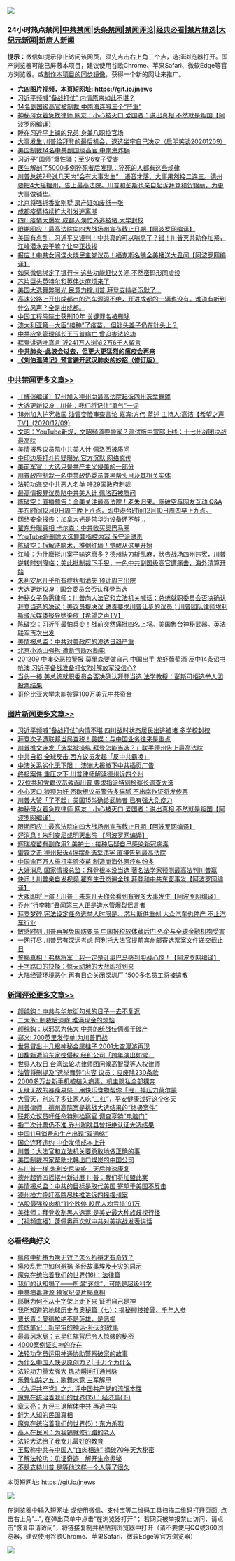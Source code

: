 ![](https://raw.githubusercontent.com/fqnews/bnews/master/64photo/fqnews-qr.jpg)

<div id="tt">
<h3>24小时热点禁闻|<a href="#%E4%B8%AD%E5%85%B1%E7%A6%81%E9%97%BB%E6%9B%B4%E5%A4%9A%E6%96%87%E7%AB%A0">中共禁闻</a>|<a href="#%E5%9B%BE%E7%89%87%E6%96%B0%E9%97%BB%E6%9B%B4%E5%A4%9A%E6%96%87%E7%AB%A0">头条禁闻</a>|<a href="#%E6%96%B0%E9%97%BB%E8%AF%84%E8%AE%BA%E6%9B%B4%E5%A4%9A%E6%96%87%E7%AB%A0">禁闻评论|<a href="#%E5%BF%85%E7%9C%8B%E7%BB%8F%E5%85%B8%E5%A5%BD%E6%96%87">经典必看|<a href="/video.md#%E7%A6%81%E7%89%87%E7%B2%BE%E9%80%89">禁片精选</a>|<a href="https://github.com/fqnews/djy/blob/master/gb/nf1351518.md#1">大纪元新闻</a>|<a href="https://github.com/fqnews/ntdtv/blob/master/gb/prog204.md#1">新唐人新闻</a></h3>
<div><b>提示：</b>微信如提示停止访问该网页，须先点击右上角三个点，选择浏览器打开。国产浏览器可能已屏蔽本项目，建议使用谷歌Chrome、苹果Safari、微软Edge等官方浏览器。或<a href="https://github.com/fqnews/bnews/blob/master/%E5%88%B6%E4%BD%9Cgit%E7%A6%81%E9%97%BB%E9%95%9C%E5%83%8F.md">制作本项目的同步镜像</a>，获得一个新的网址来推广。</div>
<ul>
<li><b><a href="http://d1.bdrive.tk/64.mp4" target="_blank">六四图片视频</a>，本页短网址: https://git.io/jnews</b></li>
<li><a href="/comments/20201209/1444555.md">习近平频喊“备战打仗” 内情原来如此不堪？</a></li>
<li><a href="/cbnews/20201209/1444603.md">14名副国级高官被制裁 中南海连喊三个“严重”</a></li>
<li><a href="/topimagenews/20201209/1444602.md">神秘母女着急找律师 网友：小心被灭口 爱国者：说出真相 不然就是叛国【阿波罗网编译】</a></li>
<li><a href="/cnnews/20201209/1444769.md">睡在习近平上铺的兄弟 身兼八职控官场</a></li>
<li><a href="/bannedvideo/20201209/1444701.md">大事发生!川普给拜登的最后机会，退选坐牢自己决定（启明笑谈20201209）</a></li>
<li><a href="/comments/20201209/1444711.md">美国制裁14名中共副国级高官 中南海炸锅</a></li>
<li><a href="/cnnews/20201209/1444770.md">习近平“国师”爆性骚：至少6女子受害</a></li>
<li><a href="/health/20201209/1444691.md">医生解剖了5000多例猝死者后发现：猝死的人都有这些规律</a></li>
<li><a href="/bannedvideo/20201209/1444887.md">川普总统7号说几天内“会有大事发生”，语音才落，大事果然接二连三。德州要把4大摇摆州，告上最高法院。川普和彭斯也亲自起诉拜登和贺锦丽，为更大事做铺垫。</a></li>
<li><a href="/baitai/20201209/1444695.md">北京将强拆香堂别墅 房产证如废纸一张</a></li>
<li><a href="/bannedvideo/20201209/1444806.md">成都疫情持续扩大引发逃离潮</a></li>
<li><a href="/taiwannews/20201210/1444913.md">四川疫情大爆发 成都人匆忙外逃被堵.大学封校</a></li>
<li><a href="/topimagenews/20201209/1444582.md">限期回应！最高法院向四大战场州宣布截止日期【阿波罗网编译】</a></li>
<li><a href="/bannedvideo/20201209/1444578.md">美国有点乱，习近平又误判！中共真的可以喘息了？错！川普灭共动作加紧，江峰潜水去干嘛？让李正找找</a></li>
<li><a href="/cnnews/20201209/1444693.md">报应！中共女间谍火烧民主党议员！福克斯名嘴全美播送大丑闻【阿波罗网编译】</a></li>
<li><a href="/lifebaike/20201209/1444609.md">如果微信绑定了银行卡 这些功能赶快关闭 不然密码形同虚设</a></li>
<li><a href="/cnnews/20201209/1444789.md">芯片巨头英特尔和英伟达麻烦来了</a></li>
<li><a href="/cnnews/20201209/1444646.md">美国大选舞弊曝光 民意力撑川普 拜登支持者沉默了…</a></li>
<li><a href="/bannedvideo/20201210/1444910.md">高速公路上开出成都市的汽车源源不绝，开进成都的一辆也没有。难道有听到什么风声？全是出成都。</a></li>
<li><a href="/cnnews/20201209/1444771.md">中国工程院院士获刑10年 关键罪名被删除</a></li>
<li><a href="/worldnews/20201209/1444667.md">澳大利亚第一大臣“接种”了疫苗， 但针头盖子仍在针头上？</a></li>
<li><a href="/cbnews/20201209/1444727.md">中共应急管理部长王玉普病亡 曾迫害法轮功</a></li>
<li><a href="/bannedvideo/20201210/1444923.md">拜登讲话吐真言  近241万人浏览2万6千人留言</a></li>
<li><b><a href="/comments/20200211/1275071.md" target="_blank">中共肺炎-此波会过去，但更大更猛烈的瘟疫会再来</a></b></li>
<li><b><a href="/comments/20200207/1272816.md" target="_blank">《刘伯温碑记》预言避开武汉肺炎的妙招（修订版）</a></b></li>
</ul>
</div>

<div class="catlist">
<h3><a href="/cbnews/" target="_blank">中共禁闻</a><span><a href="/cbnews/" target="_blank" rel="nofollow">更多文章>></a></span></h3>
<ul>
<li><a href="/cbnews/20201210/1445114.md" target="_blank">〖博谈编译〗17州加入德州向最高法院起诉四州选举舞弊</a></li>
<li><a href="/cbnews/20201210/1445113.md" target="_blank">大选更新12.9：川普：我们将记住“勇气”一词</a></li>
<li><a href="/cbnews/20201210/1445107.md" target="_blank">18州加入护宪救国 油管变脸审查言论   嘉宾:方伟 蓝述 主持人:高洁【希望之声TV】(2020/12/09)</a></li>
<li><a href="/cbnews/20201210/1445081.md" target="_blank">文昭：YouTube新规，文昭频道要搬家？测试版中宣部上线；十七州战团决战最高院</a></li>
<li><a href="/cbnews/20201210/1445021.md" target="_blank">美情报界议员陷中共美人计 佩洛西被质问</a></li>
<li><a href="/cbnews/20201210/1445020.md" target="_blank">中印边境打斗片疑曝光 官方沉默 网络疯传</a></li>
<li><a href="/cbnews/20201210/1445019.md" target="_blank">美前军官：大选只是共产主义侵美的一部分</a></li>
<li><a href="/cbnews/20201210/1445018.md" target="_blank">川普政府制裁一名中共政协委员兼黑帮头目及其相关实体</a></li>
<li><a href="/cbnews/20201210/1445014.md" target="_blank">法轮功递交中共恶人名单 吁29国政府制裁</a></li>
<li><a href="/cbnews/20201210/1445013.md" target="_blank">最高情报界议员陷中共美人计 佩洛西被质问</a></li>
<li><a href="/cbnews/20201210/1445004.md" target="_blank">陈破空：直播预告：全美关注最高法院！老朱归来。陈破空与网友互动 Q&amp;A 美东时间12月9日周三晚上八点，即中港台时间12月10日周四早上九点。</a></li>
<li><a href="/cbnews/20201210/1444991.md" target="_blank">网络安全报告：加拿大光是禁华为设备还不够…</a></li>
<li><a href="/cbnews/20201210/1444976.md" target="_blank">翟东升曝真相 卡尔森：中共收买奥巴马圈</a></li>
<li><a href="/cbnews/20201210/1444975.md" target="_blank">YouTube将删除大选舞弊指控内容 保守派谴责</a></li>
<li><a href="/cbnews/20201210/1444951.md" target="_blank">陈破空：拆解洗脑术，推倒红墙！觉醒从这里开始</a></li>
<li><a href="/cbnews/20201210/1444903.md" target="_blank">江峰：为什麽挺川案子输这麽多？德州快刀斩乱麻，状告战场四州违宪，川普逆转时刻降临；美此批制裁下手狠，一色中共副国级高官遭痛击，海外清算开始</a></li>
<li><a href="/cbnews/20201209/1444820.md" target="_blank">朱利安尼几乎所有症状都消失 预计周三出院</a></li>
<li><a href="/cbnews/20201209/1444819.md" target="_blank">大选更新12.9：国会委员会否认拜登当选</a></li>
<li><a href="/cbnews/20201209/1444802.md" target="_blank">神秘女子急需律师；川普向大法官和立法机关喊话；总统就职委员会否决确认拜登当选的决议；美议员提决议 谴责要求川普让步的议员；川普团队律师埃利斯驳斥媒体报导她染疫【希望之声TV】</a></li>
<li><a href="/cbnews/20201209/1444796.md" target="_blank">陈破空：习近平最怕兵变！战前突然痛批四名上将。美国售台神秘武器。英法联军再次出发</a></li>
<li><a href="/cbnews/20201209/1444781.md" target="_blank">美情报总监：中共对美政府的渗透日趋严重</a></li>
<li><a href="/cbnews/20201209/1444765.md" target="_blank">北京小汤山强拆 遭断气断水断电</a></li>
<li><a href="/cbnews/20201209/1444762.md" target="_blank">201209 中澳交恶拉警报 莫里森要做自己 中国出手 龙虾葡萄酒 反中14条诏书呛澳 习近平备战准备打仗?对解放军没信心?</a></li>
<li><a href="/cbnews/20201209/1444739.md" target="_blank">当头一棒 美总统就职委员会否决确认拜登当选 法学教授：彭斯可拒选举人团投票结果</a></li>
<li><a href="/cbnews/20201209/1444738.md" target="_blank">哥伦比亚大学未能披露100万美元中共资金</a></li>

</ul>
</div>
<div class="catlist">
<h3><a href="/topimagenews/" target="_blank">图片新闻</a><span><a href="/topimagenews/" target="_blank" rel="nofollow">更多文章>></a></span></h3>
<ul>
<li><a href="/topimagenews/20201210/1445098.md" target="_blank">习近平频喊“备战打仗”内情不堪 四川战时状态居民出逃被堵 多学校封校</a></li>
<li><a href="/topimagenews/20201210/1445083.md" target="_blank">拜登次子遭联邦当局查税！美媒：与中国业务往来是重点</a></li>
<li><a href="/topimagenews/20201210/1445054.md" target="_blank">川普推文连发「选举被操纵 拜登怎能当选？」联手德州告上最高法院</a></li>
<li><a href="/topimagenews/20201210/1445053.md" target="_blank">中共自招 全球反击 西方议员发起「反中共霸凌」</a></li>
<li><a href="/topimagenews/20201210/1444980.md" target="_blank">中澳关系劣化无下限！ 澳洲大报撤下中共插页广告</a></li>
<li><a href="/topimagenews/20201210/1444979.md" target="_blank">终极案件 重压之下 川普律师解读德州诉四个州</a></li>
<li><a href="/topimagenews/20201210/1444978.md" target="_blank">27位共和党籍议员致函川普 要求指派特别检察长调查大选</a></li>
<li><a href="/topimagenews/20201210/1444959.md" target="_blank">小心灭口 狼狈为奸 密歇根议员警告多猫腻 不出席作证将发传票</a></li>
<li><a href="/topimagenews/20201210/1444958.md" target="_blank">川普大赞「了不起」美国15%确诊武肺者 已有强大免疫力</a></li>
<li><a href="/topimagenews/20201209/1444602.md" target="_blank">神秘母女着急找律师 网友：小心被灭口 爱国者：说出真相 不然就是叛国【阿波罗网编译】</a></li>
<li><a href="/topimagenews/20201209/1444582.md" target="_blank">限期回应！最高法院向四大战场州宣布截止日期【阿波罗网编译】</a></li>
<li><a href="/topimagenews/20201209/1444542.md" target="_blank">好消息！朱利安尼或明天出院 【阿波罗网编译】</a></li>
<li><a href="/topimagenews/20201209/1444375.md" target="_blank">辉瑞疫苗有副作用? 美护士 : 接种后疑自己感染新冠病毒</a></li>
<li><a href="/topimagenews/20201209/1444374.md" target="_blank">雷霆之击 德州起诉4摇摆州选举违宪 直接告到最高法院</a></li>
<li><a href="/topimagenews/20201209/1444363.md" target="_blank">中国逾百万人施打实验疫苗 制造商海外医疗纠纷多</a></li>
<li><a href="/topimagenews/20201208/1444195.md" target="_blank">大好消息 国家情报总监：拜登根本没当选 著名法学家预测最高法判川普赢</a></li>
<li><a href="/topimagenews/20201208/1444081.md" target="_blank">快讯！川普亲自发视频 翟东生丑态遍全球 拜登和中共东窗事发【阿波罗网编译】</a></li>
<li><a href="/topimagenews/20201208/1443990.md" target="_blank">大戏即将上演！川普：未来几天你会看到有很多大事发生【阿波罗网编译】</a></li>
<li><a href="/topimagenews/20201208/1443834.md" target="_blank">乔州“行李箱”丑闻第三人正是造水管爆裂谣言者</a></li>
<li><a href="/topimagenews/20201208/1443820.md" target="_blank">拜登梦碎 宪法设定任命选举人时限是&#8230; 芯片断供重创 大众汽车也停产 不止汽车行业</a></li>
<li><a href="/topimagenews/20201208/1443779.md" target="_blank">敏感时刻 川普再罢免国防要员 中国报税软体藏后门 外企与全球金融机构受害</a></li>
<li><a href="/topimagenews/20201208/1443753.md" target="_blank">一网打尽 川普另有深远考虑 阿利托大法官提前宾州邮寄选票案文件递交截止日</a></li>
<li><a href="/topimagenews/20201207/1443560.md" target="_blank">誓揭真相！弗林将军：我一定是让奥巴马感到胆战心惊！【阿波罗网编译】</a></li>
<li><a href="/comments/20201207/1443483.md" target="_blank">十字路口的抉择：惊天动地的大战即将到来</a></li>
<li><a href="/topimagenews/20201207/1443309.md" target="_blank">大陆经营环境恶化 再有日企关闭深圳厂 1500多名员工将被遣散</a></li>

</ul>
</div>
<div class="catlist">
<h3><a href="/comments/" target="_blank">新闻评论</a><span><a href="/comments/" target="_blank" rel="nofollow">更多文章>></a></span></h3>
<ul>
<li><a href="/comments/20201210/1445105.md" target="_blank">颜纯鈎：中共与华尔街勾兑的日子一去不复返</a></li>
<li><a href="/comments/20201210/1445104.md" target="_blank">二大爷: 制裁后遗症 堆满现金的烦恼</a></li>
<li><a href="/comments/20201210/1445085.md" target="_blank">颜纯鈎：以邪恶为伟大 中共的统战伎俩濒于破产</a></li>
<li><a href="/comments/20201210/1445084.md" target="_blank">郑义: 700英里发传单:为川普而战</a></li>
<li><a href="/comments/20201210/1445072.md" target="_blank">世界冒出十几根神秘金属柱子 2001太空漫游再现</a></li>
<li><a href="/comments/20201210/1445071.md" target="_blank">田馥甄遭前东家控侵权 经纪公司「跨年演出如常」</a></li>
<li><a href="/comments/20201210/1445044.md" target="_blank">世界人权日 台湾法轮功律师团问候高智晟等人权律师</a></li>
<li><a href="/comments/20201210/1445043.md" target="_blank">油管将删提及“选举舞弊”内容 议员：应废除230条款</a></li>
<li><a href="/comments/20201210/1445042.md" target="_blank">2000多万台新手机被植入病毒，机主隐私全部裸奔</a></li>
<li><a href="/comments/20201210/1445041.md" target="_blank">无缘无故的暴躁易怒！用快乐食物帮你「甩」掉压力荷尔蒙</a></li>
<li><a href="/comments/20201210/1445040.md" target="_blank">大雪天，别忘了多让家人吃“三红”，平安健康过好这个冬天</a></li>
<li><a href="/comments/20201210/1445010.md" target="_blank">川普律师：德州高院案是挑战大选结果的“终极案件”</a></li>
<li><a href="/comments/20201210/1445000.md" target="_blank">联邦众议员吁任命特别检察官 调查亨特“电脑门”</a></li>
<li><a href="/comments/20201210/1444999.md" target="_blank">指二次计票仍不准 乔州咖啡县曾拒绝认证大选结果</a></li>
<li><a href="/comments/20201210/1444998.md" target="_blank">中国11月消费和生产出现“双通缩”</a></li>
<li><a href="/comments/20201210/1444997.md" target="_blank">国企连环违约 中企发债成本上升</a></li>
<li><a href="/comments/20201210/1444974.md" target="_blank">川普：大法官和立法机关要勇敢地做正确的事</a></li>
<li><a href="/comments/20201210/1444969.md" target="_blank">美国制裁四家帮助北韩出口煤炭的中国公司</a></li>
<li><a href="/comments/20201210/1444968.md" target="_blank">与川普一样 朱利安尼染疫三天后神速康复</a></li>
<li><a href="/comments/20201210/1444955.md" target="_blank">德州起诉四摇摆州新进展 川普：我们将加盟此案</a></li>
<li><a href="/comments/20201210/1444949.md" target="_blank">美情报总监：中共的目标是取代美国 寄望于美国不反击</a></li>
<li><a href="/comments/20201210/1444941.md" target="_blank">德州检方呼吁高院尽快推进诉四摇摆州案</a></li>
<li><a href="/comments/20201210/1444929.md" target="_blank">“A股最强绞肉机”11个跌停 股民人均亏损191万</a></li>
<li><a href="/comments/20201210/1444916.md" target="_blank">美律师：拜登收割黑人选票 是美史最大种族歧视行径</a></li>
<li><a href="/comments/20201210/1444898.md" target="_blank">【视频直播】蓬佩奥再次就中共对美挑战发表讲话</a></li>

</ul>
</div>

<div class="catlist">
<h3>必看经典好文</h3>
<ul>
<li><a href="/comments/20200502/1322275.md" target="_blank">瘟疫中祈祷为啥无效？怎么祈祷才有奇效？</a></li>
<li><a href="/comments/20200618/1346823.md" target="_blank">瘟疫乱世中如何避祸 圣经故事埃及十灾的启示</a></li>
<li><a href="/topimagenews/20180615/958090.md" target="_blank">魔鬼在统治着我们的世界(16)：法律篇</a></li>
<li><a href="/sohnews/20161029/607205.md" target="_blank">我们的认知塌了——所谓“迷信”，可能是超级科学</a></li>
<li><a href="/ccpdope/20200412/1311165.md" target="_blank">中共病毒溯源 独家纪录片揭真相</a></li>
<li><a href="/ccpdope/20190803/1168965.md" target="_blank">耶稣为何不从十字架上走下来 证明自己是神</a></li>
<li><a href="/topimagenews/20171210/868397.md" target="_blank">我所知道的地球历史与奥秘篇（七）：揭秘柳枝接骨、千年人参</a></li>
<li><a href="/comments/20180726/727420.md" target="_blank">曹长青：曼德拉绝不是英雄，是恶棍</a></li>
<li><a href="/comments/20190418/1115565.md" target="_blank">修炼笔记：新宇宙的神话-补天的故事</a></li>
<li><a href="/cbnews/20201005/1408304.md" target="_blank">最毒风水局：五星红旗背后令人惊骇的秘密</a></li>
<li><a href="/lifebaike/20201113/1430218.md" target="_blank">4000案例证实神的存在</a></li>
<li><a href="/cbnews/20170626/780479.md" target="_blank">法轮功学员运用神通协助警察破案的故事</a></li>
<li><a href="/ssgc/20200715/1360940.md" target="_blank">为什么中国人缺少原创力？| 十万个为什么</a></li>
<li><a href="/cbnews/20200816/1381005.md" target="_blank">法轮功力量太强大 炼功瞬间打通带脉</a></li>
<li><a href="/tculture/20170715/791820.md" target="_blank">乐舞仙踪之五：歌舞未竟 三军解甲</a></li>
<li><a href="/bookonline/20131116/201045.md" target="_blank">《九评共产党》之九 评中国共产党的流氓本性</a></li>
<li><a href="/topimagenews/20180610/955499.md" target="_blank">魔鬼在统治着我们的世界(15)：经济篇(下)</a></li>
<li><a href="/comments/20131119/1029445.md" target="_blank">章天亮：九评三退解体中共 再造中华</a></li>
<li><a href="/comments/20200926/1403589.md" target="_blank">鲜为人知的民国真相</a></li>
<li><a href="/topimagenews/20180524/946967.md" target="_blank">魔鬼在统治着我们的世界(5)：东方杀戮</a></li>
<li><a href="/tculture/20121023/72121.md" target="_blank">高人在民间：为我铺就修行路的老人</a></li>
<li><a href="/cbnews/20200516/1329218.md" target="_blank">法轮大法给了我女儿最好的教育</a></li>
<li><a href="/cbnews/20200730/1371580.md" target="_blank">王毅称中共与中国人“血肉相连” 捅破70年天大秘密</a></li>
<li><a href="/comments/20200307/1289968.md" target="_blank">了解法轮功：见证奇迹　解开生命奥秘</a></li>
<li><a href="/comments/20200716/1361654.md" target="_blank">不是支持川普 是等他这样一个人等了很久</a></li>

</ul>
</div>

本页短网址: https://git.io/jnews

![](https://raw.githubusercontent.com/fqnews/bnews/master/64photo/fqnews-qr.jpg)

在浏览器中输入短网址 或使用微信、支付宝等二维码工具扫描二维码打开页面, 点击右上角"...", 在弹出菜单中点击“在浏览器打开”； 若网页被举报禁止访问，请点击“恢复申请访问”，将链接复制并粘贴到浏览器中打开（请不要使用QQ或360浏览器，建议使用谷歌Chrome、苹果Safari、微软Edge等官方浏览器）

![](https://raw.githubusercontent.com/fqnews/bnews/master/64photo/wx.jpg)